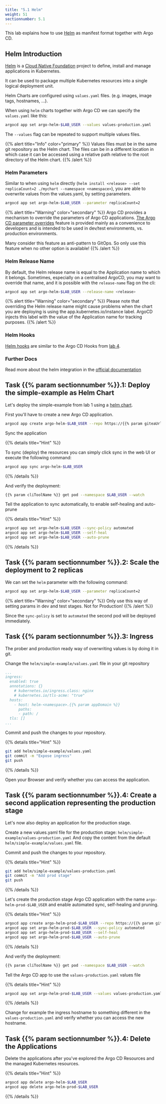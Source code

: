```yaml
---
title: "5.1 Helm"
weight: 51
sectionnumber: 5.1
---
```


This lab explains how to use [Helm](https://helm.sh/) as manifest format together with Argo CD.


## Helm Introduction

[Helm](https://github.com/helm/helm) is a [Cloud Native Foundation](https://www.cncf.io/) project to define, install and manage applications in Kubernetes.

It can be used to package multiple Kubernetes resources into a single logical deployment unit.

Helm Charts are configured using `values.yaml` files. (e.g. images, image tags, hostnames, ...).

When using `helm` charts together with Argo CD we can specify the `values.yaml` like this:

```bash
argocd app set argo-helm-$LAB_USER --values values-production.yaml
```
The `--values` flag can be repeated to support multiple values files.

{{% alert title="Info" color="primary" %}}
Values files must be in the same git repository as the Helm chart. The files can be in a different location in which case it can be accessed using a relative path relative to the root directory of the Helm chart.
{{% /alert %}}


### Helm Parameters

Similar to when using `helm` directly (`helm install <release> --set replicaCount=2 ./mychart --namespace <namespace>`), you are able to overwrite values from the values.yaml, by setting parameters.

```bash
argocd app set argo-helm-$LAB_USER --parameter replicaCount=2
```

{{% alert title="Warning" color="secondary" %}}
Argo CD provides a mechanism to override the parameters of Argo CD applications. [The Argo CD parameter overrides](https://argoproj.github.io/argo-cd/user-guide/parameters/) feature is provided mainly as a convenience to developers and is intended to be used in dev/test environments, vs. production environments.

Many consider this feature as anti-pattern to GitOps. So only use this feature when no other option is available!
{{% /alert %}}


### Helm Release Name

By default, the Helm release name is equal to the Application name to which it belongs. Sometimes, especially on a centralised ArgoCD, you may want to override that name, and it is possible with the `release-name` flag on the cli:

```bash
argocd app set argo-helm-$LAB_USER --release-name <release>
```

{{% alert title="Warning" color="secondary" %}}
Please note that overriding the Helm release name might cause problems when the chart you are deploying is using the app.kubernetes.io/instance label. ArgoCD injects this label with the value of the Application name for tracking purposes.
{{% /alert %}}


### Helm Hooks

[Helm hooks](https://helm.sh/docs/topics/charts_hooks/) are similar to the Argo CD Hooks from [lab 4](../../04/).


### Further Docs

Read more about the helm integration in the [official documentation](https://argoproj.github.io/argo-cd/user-guide/helm/)


## Task {{% param sectionnumber %}}.1: Deploy the simple-example as Helm Chart

Let's deploy the simple-example from lab 1 using a [helm chart](https://github.com/acend/argocd-training-examples/tree/master/helm/simple-example).

First you'll have to create a new Argo CD application.

```bash
argocd app create argo-helm-$LAB_USER --repo https://{{% param giteaUrl %}}/$LAB_USER/argocd-training-examples.git --path 'helm/simple-example' --dest-server https://kubernetes.default.svc --dest-namespace $LAB_USER
```

Sync the application

{{% details title="Hint" %}}

To sync (deploy) the resources you can simply click sync in the web UI or execute the following command:

```bash
argocd app sync argo-helm-$LAB_USER
```
{{% /details %}}

And verify the deployment:

```bash
{{% param cliToolName %}} get pod --namespace $LAB_USER --watch
```

Tell the application to sync automatically, to enable self-healing and auto-prune

{{% details title="Hint" %}}
```bash
argocd app set argo-helm-$LAB_USER --sync-policy automated
argocd app set argo-helm-$LAB_USER --self-heal
argocd app set argo-helm-$LAB_USER --auto-prune
```
{{% /details %}}


## Task {{% param sectionnumber %}}.2: Scale the deployment to 2 replicas

We can set the `helm` parameter with the following command:

```bash
argocd app set argo-helm-$LAB_USER --parameter replicaCount=2
```

{{% alert title="Warning" color="secondary" %}}
Only use this way of setting params in dev and test stages. Not for Production!
{{% /alert %}}

Since the `sync-policy` is set to `automated` the second pod will be deployed immediately.


## Task {{% param sectionnumber %}}.3: Ingress

The prober and production ready way of overwriting values is by doing it in git.

Change the `helm/simple-example/values.yaml` file in your git repository

```yaml
...
ingress:
  enabled: true
  annotations: {}
    # kubernetes.io/ingress.class: nginx
    # kubernetes.io/tls-acme: "true"
  hosts:
    - host: helm-<namespace>.{{% param appDomain %}}
      paths:
      - path: /
  tls: []
...
```

Commit and push the changes to your repository.

{{% details title="Hint" %}}
```bash
git add helm/simple-example/values.yaml
git commit -m "Expose ingress"
git push
```
{{% /details %}}

Open your Browser and verify whether you can access the application.


## Task {{% param sectionnumber %}}.4: Create a second application representing the production stage

Let's now also deploy an application for the production stage.

Create a new values.yaml file for the production stage: `helm/simple-example/values-production.yaml`
And copy the content from the default `helm/simple-example/values.yaml` file.

Commit and push the changes to your repository.

{{% details title="Hint" %}}
```bash
git add helm/simple-example/values-production.yaml
git commit -m "Add prod stage"
git push
```
{{% /details %}}


Let's create the production stage Argo CD application with the name `argo-helm-prod-$LAB_USER` and enable automated sync, self-healing and pruning.

{{% details title="Hint" %}}

```bash
argocd app create argo-helm-prod-$LAB_USER --repo https://{{% param giteaUrl %}}/$LAB_USER/argocd-training-examples.git --path 'helm/simple-example' --dest-server https://kubernetes.default.svc --dest-namespace $LAB_USER
argocd app set argo-helm-prod-$LAB_USER --sync-policy automated
argocd app set argo-helm-prod-$LAB_USER --self-heal
argocd app set argo-helm-prod-$LAB_USER --auto-prune
```

{{% /details %}}

And verify the deployment:

```bash
{{% param cliToolName %}} get pod --namespace $LAB_USER --watch
```

Tell the Argo CD app to use the `values-production.yaml` values file

{{% details title="Hint" %}}
```bash
argocd app set argo-helm-prod-$LAB_USER --values values-production.yaml
```
{{% /details %}}

Change for example the ingress hostname to something different in the `values-production.yaml` and verify whether you can access the new hostname.


## Task {{% param sectionnumber %}}.4: Delete the Applications

Delete the applications after you've explored the Argo CD Resources and the managed Kubernetes resources.

{{% details title="Hint" %}}
```bash
argocd app delete argo-helm-$LAB_USER
argocd app delete argo-helm-prod-$LAB_USER
```
{{% /details %}}
